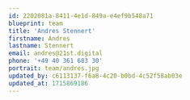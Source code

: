 ```yaml
---
id: 2202081a-8411-4e1d-849a-e4ef9b548a71
blueprint: team
title: 'Andres Stennert'
firstname: Andres
lastname: Stennert
email: andres@21st.digital
phone: '+49 40 361 683 30'
portrait: team/andres.jpg
updated_by: c6113137-f6a8-4c20-b0bd-4c52f58ab03e
updated_at: 1715869186
---
```

